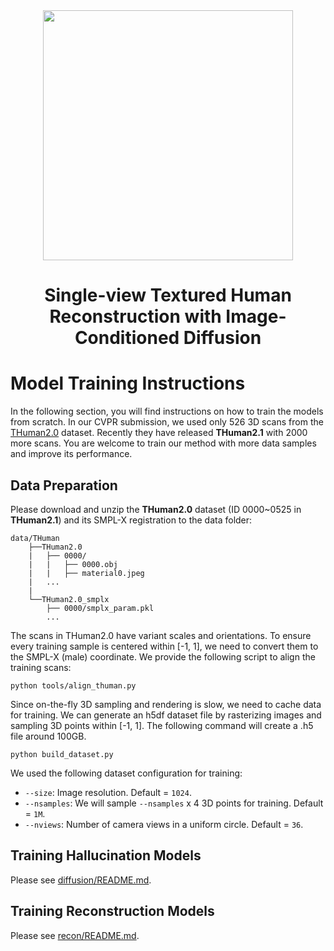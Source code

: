 <center> <img src="https://files.ait.ethz.ch/projects/SiTH/sith.png" width=400/> </center>

# <p align="center"> Single-view Textured Human Reconstruction with Image-Conditioned Diffusion </p>

# Model Training Instructions

In the following section, you will find instructions on how to train the models from scratch. In our CVPR submission, we used only 526 3D scans from the [THuman2.0](https://github.com/ytrock/THuman2.0-Dataset) dataset. Recently they have released **THuman2.1** with 2000 more scans. You are welcome to train our method with more data samples and improve its performance. 

## Data Preparation

Please download and unzip the **THuman2.0** dataset (ID 0000~0525 in **THuman2.1**) and its SMPL-X registration to the data folder:

```
data/THuman
    ├──THuman2.0
    |   ├── 0000/
    |   |   ├── 0000.obj
    |   |   ├── material0.jpeg
    |   ...
    |
    └──THuman2.0_smplx
        ├── 0000/smplx_param.pkl
        ...
```

The scans in THuman2.0 have variant scales and orientations. To ensure every training sample is centered within [-1, 1], we need to convert them to the SMPL-X (male) coordinate. We provide the following script to align the training scans:

```
python tools/align_thuman.py
```

Since on-the-fly 3D sampling and rendering is slow, we need to cache data for training. We can generate an h5df dataset file by rasterizing images and sampling 3D points within [-1, 1]. The following command will create a .h5 file around 100GB. 

```
python build_dataset.py
```
We used the following dataset configuration for training:


* `--size`: Image resolution. Default = `1024`.
* `--nsamples`: We will sample `--nsamples` x 4 3D points for training. Default = `1M`.
* `--nviews`: Number of camera views in a uniform circle. Default = `36`.

## Training Hallucination Models

Please see [diffusion/README.md](https://github.com/SiTH-Diffusion/SiTH/blob/main/diffusion/README.md).

## Training Reconstruction Models

Please see [recon/README.md](https://github.com/SiTH-Diffusion/SiTH/blob/main/recon/README.md).